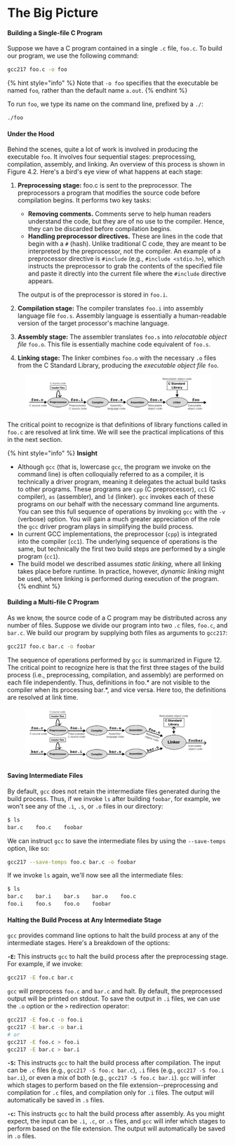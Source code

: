 # The Big Picture

#### Building a Single-file C Program

Suppose we have a C program contained in a single `.c` file, `foo.c`. To build our program, we use the following command:

```bash
gcc217 foo.c -o foo
```

{% hint style="info" %}
Note that `-o foo` specifies that the executable be named `foo`_,_ rather than the default name `a.out`.
{% endhint %}

To run `foo`, we type its name on the command line, prefixed by a `./`:

```bash
./foo
```

#### Under the Hood

Behind the scenes, quite a lot of work is involved in producing the executable `foo`. It involves four sequential stages: preprocessing, compilation, assembly, and linking. An overview of this process is shown in Figure 4.2. Here's a bird's eye view of what happens at each stage:

1.  **Preprocessing stage:** foo.c is sent to the preprocessor. The preprocessors a program that modifies the source code before compilation begins. It performs two key tasks:

    * **Removing comments.** Comments serve to help human readers understand the code, but they are of no use to the compiler. Hence, they can be discarded before compilation begins.
    * **Handling preprocessor directives.** These are lines in the code that begin with a `#` (hash). Unlike traditional C code, they are meant to be interpreted by the preprocessor, not the compiler. An example of a preprocessor directive is `#include` (e.g., `#include <stdio.h>`), which instructs the preprocessor to grab the contents of the specified file and paste it directly into the current file where the `#include` directive appears.

    The output is of the preprocessor is stored in `foo.i`.
2. **Compilation stage:** The compiler translates `foo.i`  into assembly language file `foo.s`. Assembly language is essentially a human-readable version of the target processor's machine language.
3. **Assembly stage:** The assembler translates `foo.s` into _relocatable object file_ `foo.o`. This file is essentially machine code equivalent of `foo.s`. &#x20;
4. **Linking stage:** The linker combines `foo.o` with the necessary `.o` files from the C Standard Library, producing the _executable object file_ `foo`.

<figure><img src="../../.gitbook/assets/Frame 27 (5).png" alt=""><figcaption></figcaption></figure>

The critical point to recognize is that definitions of library functions called in `foo.c` are resolved at link time. We will see the practical implications of this in the next section.

{% hint style="info" %}
**Insight**

* Although `gcc` (that is, lowercase `gcc`, the program we invoke on the command line) is often colloquially referred to as a compiler, it is technically a driver program, meaning it delegates the actual build tasks to other programs. These programs are `cpp` (C preprocessor), `cc1` (C compiler), `as` (assembler), and `ld` (linker). `gcc` invokes each of these programs on our behalf with the necessary command line arguments. You can see this full sequence of operations by invoking `gcc` with the `-v` (verbose) option. You will gain a much greater appreciation of the role the `gcc` driver program plays in simplifying the build process.
* In current GCC implementations, the preprocessor (`cpp`) is integrated into the compiler (`cc1`). The underlying sequence of operations is the same, but technically the first two build steps are performed by a single program (`cc1`).
* The build model we described assumes _static linking_, where all linking takes place before runtime. In practice, however, _dynamic linking_ might be used, where linking is performed during execution of the program.
{% endhint %}

#### Building a Multi-file C Program

As we know, the source code of a C program may be distributed across any number of files. Suppose we divide our program into two `.c` files, `foo.c`, and `bar.c`. We build our program by supplying both files as arguments to `gcc217`:&#x20;

```bash
gcc217 foo.c bar.c -o foobar
```

The sequence of operations performed by `gcc` is summarized in Figure 12. The critical point to recognize here is that the first three stages of the build process (i.e., preprocessing, compilation, and assembly) are performed on each file independently. Thus, definitions in foo.\* are not visible to the compiler when its processing bar.\*, and vice versa. Here too, the definitions are resolved at link time.

<figure><img src="../../.gitbook/assets/Frame 29.png" alt=""><figcaption></figcaption></figure>

#### Saving Intermediate Files

By default, `gcc` does not retain the intermediate files generated during the build process. Thus, if we invoke `ls` after building `foobar`, for example, we won't see any of the `.i`, `.s`, or `.o` files in our directory:

```bash
$ ls
bar.c    foo.c    foobar
```

We can instruct `gcc` to save the intermediate files by using the `--save-temps` option, like so:

```bash
gcc217 --save-temps foo.c bar.c -o foobar
```

If we invoke `ls` again, we'll now see all the intermediate files:

```bash
$ ls
bar.c    bar.i    bar.s    bar.o    foo.c    
foo.i    foo.s    foo.o    foobar   
```

#### Halting the Build Process at Any Intermediate Stage

`gcc` provides command line options to halt the build process at any of the intermediate stages. Here's a breakdown of the options:

**`-E`:** This instructs `gcc` to halt the build process after the preprocessing stage. For example, if we invoke:

```bash
gcc217 -E foo.c bar.c
```

`gcc` will preprocess `foo.c` and `bar.c` and halt. By default, the preprocessed output will be printed on stdout. To save the output in `.i` files, we can use the `.o` option or the `>` redirection operator:

```bash
gcc217 -E foo.c -o foo.i
gcc217 -E bar.c -o bar.i
# or
gcc217 -E foo.c > foo.i
gcc217 -E bar.c > bar.i
```

**`-S`:** This instructs `gcc` to halt the build process after compilation. The input can be `.c` files (e.g., `gcc217 -S foo.c bar.c`), `.i` files (e.g., `gcc217 -S foo.i bar.i`), or even a mix of both (e.g., `gcc217 -S foo.c bar.i`). `gcc` will infer which stages to perform based on the file extension--preprocessing and compilation for `.c` files, and compilation only for `.i` files. The output will automatically be saved in `.s` files.

**`-c`:** This instructs `gcc` to halt the build process after assembly. As you might expect, the input can be `.i`, `.c`, or `.s` files, and `gcc` will infer which stages to perform based on the file extension. The output will automatically be saved in `.o` files.
